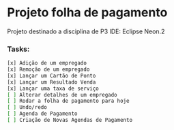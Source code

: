 # Projeto folha de pagamento
Projeto destinado a disciplina de P3
IDE: Eclipse Neon.2

### Tasks:
```sh
[x] Adição de um empregado
[x] Remoção de um empregado
[x] Lançar um Cartão de Ponto
[x] Lançar um Resultado Venda
[x] Lançar uma taxa de serviço 
[ ] Alterar detalhes de um empregado 
[ ] Rodar a folha de pagamento para hoje 
[ ] Undo/redo 
[ ] Agenda de Pagamento 
[ ] Criação de Novas Agendas de Pagamento 
```


